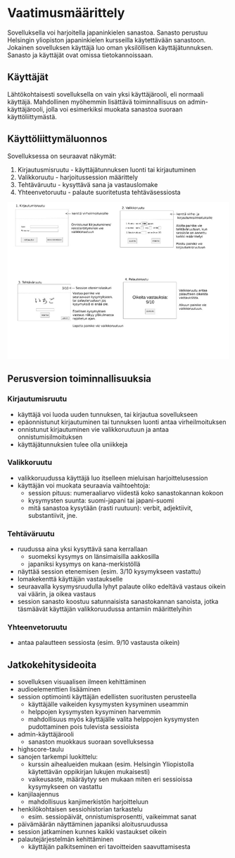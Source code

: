 # Vaatimusmäärittely
Sovelluksella voi harjoitella japaninkielen sanastoa.
Sanasto perustuu Helsingin yliopiston japaninkielen kursseilla käytettävään
sanastoon. Jokainen sovelluksen käyttäjä luo oman yksilöllisen
käyttäjätunnuksen. Sanasto ja käyttäjät ovat omissa tietokannoissaan.

## Käyttäjät
Lähtökohtaisesti sovelluksella on vain yksi käyttäjärooli, eli normaali
käyttäjä. Mahdollinen myöhemmin lisättävä toiminnallisuus on
admin-käyttäjärooli, jolla voi esimerkiksi muokata sanastoa suoraan
käyttöliittymästä. 

## Käyttöliittymäluonnos
Sovelluksessa on seuraavat näkymät:

1. Kirjautusmisruutu - käyttäjätunnuksen luonti tai kirjautuminen
2. Valikkoruutu - harjoitussession määrittely
3. Tehtäväruutu - kysyttävä sana ja vastauslomake
4. Yhteenvetoruutu -  palaute suoritetusta tehtäväsessiosta

<img src="https://raw.githubusercontent.com/Mieskalmari/ot-harjoitustyo/master/dokumentaatio/kuvat/kayttoliittymaluonnos.jpg">


## Perusversion toiminnallisuuksia

### Kirjautumisruutu
- käyttäjä voi luoda uuden tunnuksen, tai kirjautua sovellukseen
- epäonnistunut kirjautuminen tai tunnuksen luonti antaa virheilmoituksen
- onnistunut kirjautuminen vie valikkoruutuun ja antaa onnistumisilmoituksen
- käyttäjätunnuksien tulee olla uniikkeja

### Valikkoruutu
- valikkoruudussa käyttäjä luo itselleen mieluisan harjoittelusession
- käyttäjän voi muokata seuraavia vaihtoehtoja:
  - session pituus: numeraaliarvo viidestä koko sanastokannan kokoon 
  - kysymysten suunta: suomi-japani tai japani-suomi
  - mitä sanastoa kysytään (rasti ruutuun): verbit, adjektiivit, substantiivit,
jne. 

### Tehtäväruutu
- ruudussa aina yksi kysyttävä sana kerrallaan
  - suomeksi kysymys on länsimaisilla aakkosilla
  - japaniksi kysymys on kana-merkistöllä
- näyttää session etenemisen (esim. 3/10 kysymykseen vastattu)
- lomakekenttä käyttäjän vastaukselle
- seuraavalla kysymysruudulla lyhyt palaute oliko edeltävä vastaus oikein vai
väärin, ja oikea vastaus
- session sanasto koostuu satunnaisista sanastokannan sanoista, jotka
täsmäävät käyttäjän valikkoruudussa antamiin määrittelyihin

### Yhteenvetoruutu
- antaa palautteen sessiosta (esim. 9/10 vastausta oikein)

## Jatkokehitysideoita
- sovelluksen visuaalisen ilmeen kehittäminen
- audioelementtien lisääminen
- session optimointi käyttäjän edellisten suoritusten perusteella
  - käyttäjälle vaikeiden kysymysten kysyminen useammin
  - helppojen kysymysten kysyminen harvemmin
   - mahdollisuus myös käyttäjälle valita helppojen kysymysten pudottaminen
pois tulevista sessioista
- admin-käyttäjärooli
  - sanaston muokkaus suoraan sovelluksessa
- highscore-taulu
- sanojen tarkempi luokittelu:
  - kurssin aihealueiden mukaan (esim. Helsingin Yliopistolla käytettävän
 oppikirjan lukujen mukaisesti)
  - vaikeusaste, määräytyy sen mukaan miten eri sessioissa kysymykseen on vastattu
- kanjilaajennus
  - mahdollisuus kanjimerkistön harjoitteluun
- henkilökohtaisen sessiohistorian tarkastelu
  - esim. sessiopäivät, onnistumisprosentti, vaikeimmat sanat
- päivämäärän näyttäminen japaniksi aloitusruudussa
- session jatkaminen kunnes kaikki vastaukset oikein 
- palautejärjestelmän kehittäminen
  - käyttäjän palkitseminen eri tavoitteiden saavuttamisesta

